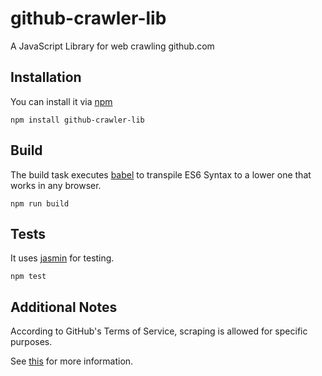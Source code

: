 # github-crawler-lib

A JavaScript Library for web crawling github.com

## Installation

You can install it via [npm](https://www.npmjs.com/)

`npm install github-crawler-lib`

## Build

The build task executes [babel](https://babeljs.io/) to transpile ES6 Syntax to a lower one that works in any browser.

`npm run build`

## Tests

It uses [jasmin](https://jasmine.github.io/) for testing.

`npm test`

## Additional Notes

According to GitHub's Terms of Service, scraping is allowed for specific purposes.

See [this](https://help.github.com/articles/github-terms-of-service/#5-scraping) for more information.